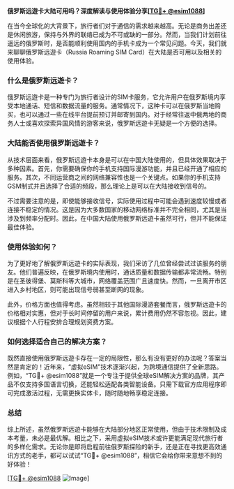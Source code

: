 **俄罗斯远遊卡大陆可用吗？深度解读与使用体验分享[[TG💪+ @esim1088](https://t.me/s/esim1088)]**

在当今全球化的大背景下，旅行者们对于通信的需求越来越高。无论是商务出差还是休闲旅游，保持与外界的联络已成为不可或缺的一部分。然而，当我们计划前往遥远的俄罗斯时，是否能顺利使用国内的手机卡成为一个常见问题。今天，我们就来聊聊俄罗斯远遊卡（Russia Roaming SIM Card）在大陆是否可用以及相关的使用体验。

### 什么是俄罗斯远遊卡？

俄罗斯远遊卡是一种专门为旅行者设计的SIM卡服务，它允许用户在俄罗斯境内享受本地通话、短信和数据流量的服务。通常情况下，这种卡可以在俄罗斯当地购买，也可以通过一些在线平台提前预订并邮寄到国内。对于经常往返中俄两地的商务人士或喜欢探索异国风情的游客来说，俄罗斯远遊卡无疑是一个方便的选择。

### 大陆能否使用俄罗斯远遊卡？

从技术层面来看，俄罗斯远遊卡本身是可以在中国大陆使用的，但具体效果取决于多种因素。首先，你需要确保你的手机支持国际漫游功能，并且已经开通了相应的服务。其次，不同运营商之间的网络兼容性也是一个关键点。如果你的手机支持GSM制式并且选择了合适的频段，那么理论上是可以在大陆接收到信号的。

不过需要注意的是，即使能够接收信号，实际使用过程中可能会遇到速度较慢或者连接不稳定的情况。这是因为大多数国家的移动网络标准并不完全相同，尤其是当涉及到频率分配时。因此，在中国大陆使用俄罗斯远遊卡虽然可行，但并不能保证最佳体验。

### 使用体验如何？

为了更好地了解俄罗斯远遊卡的实际表现，我们采访了几位曾经尝试过该服务的朋友。他们普遍反映，在俄罗斯境内使用时，通话质量和数据传输都非常流畅。特别是在圣彼得堡、莫斯科等大城市，网络覆盖范围广且速度快。然而，一旦离开市区进入乡村地区，则可能出现信号弱甚至断网的现象。

此外，价格方面也值得考虑。虽然相较于其他国际漫游套餐而言，俄罗斯远遊卡的价格相对实惠，但对于长时间停留的用户来说，累计费用仍然不容忽视。因此，建议根据个人行程安排合理规划资费方案。

### 如何选择适合自己的解决方案？

既然直接使用俄罗斯远遊卡存在一定的局限性，那么有没有更好的办法呢？答案当然是肯定的！近年来，“虚拟eSIM”技术逐渐兴起，为跨境通信提供了全新思路。例如，“TG💪+ @esim1088”就是一个专注于提供全球eSIM解决方案的品牌，其产品不仅支持多国语言切换，还能轻松适配各类智能设备。只需下载官方应用程序即可完成激活过程，无需更换实体卡，随时随地畅享稳定连接。

### 总结

综上所述，虽然俄罗斯远遊卡能够在大陆部分地区正常使用，但由于技术限制及成本考量，未必是最优解。相比之下，采用虚拟eSIM技术或许更能满足现代旅行者的多样化需求。无论你是即将启程前往俄罗斯探险的新手，还是正在寻找更高效通讯方式的老手，都可以试试“TG💪+ @esim1088”，相信它会给你带来意想不到的好体验！

[[TG💪+ @esim1088](https://t.me/s/esim1088) ![Image](https://i.postimg.cc/4NQfJmqS/Snipaste-2025-05-13-00-14-12.png)]